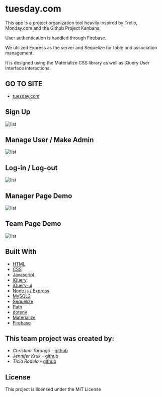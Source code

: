
# tuesday.com

This app is a project organization tool heavily inspired by Trello, Monday.com and the Github Project Kanbans.

User authentication is handled through Firebase.

We utilized Express as the server and Sequelize for table and association management.

It is designed using the Materialize CSS library as well as jQuery User Interface interactions.


## GO TO SITE

* [tuesday.com](https://calm-savannah-18314.herokuapp.com)

## Sign Up
![list](./public/images/readme/signup.gif)

## Manage User / Make Admin
![list](./public/images/readme/manageuser.gif)

## Log-in / Log-out
![list](./public/images/readme/login-logout.gif)

## Manager Page Demo
![list](./public/images/readme/mgrPage.gif)

## Team Page Demo
![list](./public/images/readme/teamPage.gif)


## Built With

* [HTML](https://developer.mozilla.org/en-US/docs/Web/HTML)
* [CSS](https://developer.mozilla.org/en-US/docs/Web/CSS)
* [Javascript](https://developer.mozilla.org/en-US/docs/Web/JavaScript)
* [jQuery](https://developer.mozilla.org/en-US/docs/Glossary/jQuery)
* [jQuery-ui](https://jqueryui.com/)
* [Node.js / Express](https://developer.mozilla.org/en-US/docs/Learn/Server-side/Express_Nodejs)
* [MySQL2](https://www.npmjs.com/package/mysql2)
* [Sequelize](https://sequelize.org/)
* [Path](https://nodejs.org/api/path.html)
* [dotenv](https://www.npmjs.com/package/dotenv)
* [Materialize](https://materializecss.com/)
* [Firebase](https://firebase.google.com/)



## This team project was created by:
* *Christina Tarango* - [github](https://github.com/teslacats7776)
* *Jennifer Kruk* - [github](https://github.com/jenkruk)
* *Ticia Rodela* - [github](https://github.com/TiciaR)

## License

This project is licensed under the MIT License
